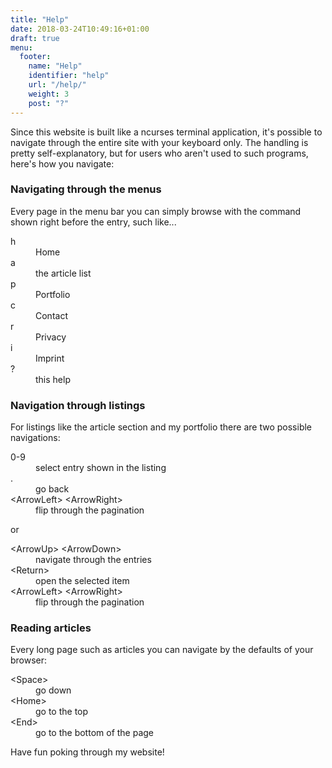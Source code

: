 ```yaml
---
title: "Help"
date: 2018-03-24T10:49:16+01:00
draft: true
menu:
  footer:
    name: "Help"
    identifier: "help"
    url: "/help/"
    weight: 3
    post: "?"
---
```


Since this website is built like a ncurses terminal application, it's possible to navigate through the entire site with your keyboard only. The handling is pretty self-explanatory, but for users who aren't used to such programs, here's how you navigate:

### Navigating through the menus

Every page in the menu bar you can simply browse with the command shown right before the entry, such like...

<dl>
<dt>h</dt><dd>Home<dd>
<dt>a</dt><dd>the article list<dd>
<dt>p</dt><dd>Portfolio<dd>
<dt>c</dt><dd>Contact<dd>
<dt>r</dt><dd>Privacy<dd>
<dt>i</dt><dd>Imprint<dd>
<dt>?</dt><dd>this help<dd>
</dl>

### Navigation through listings

For listings like the article section and my portfolio there are two possible navigations:

<dl>
<dt>0-9</dt><dd>select entry shown in the listing</dd>
<dt>.</dt><dd>go back</dd>
<dt>&lt;ArrowLeft&gt; &lt;ArrowRight&gt;</dt><dd>flip through the pagination</dd>
</dl>

or

<dl>
<dt>&lt;ArrowUp&gt; &lt;ArrowDown&gt;</dt><dd>navigate through the entries</dd>
<dt>&lt;Return&gt;</dt><dd>open the selected item</dd>
<dt>&lt;ArrowLeft&gt; &lt;ArrowRight&gt;</dt><dd>flip through the pagination</dd>
</dl>

### Reading articles

Every long page such as articles you can navigate by the defaults of your browser:

<dl>
<dt>&lt;Space&gt;</dt><dd>go down</dd>
<dt>&lt;Home&gt;</dt><dd>go to the top</dd>
<dt>&lt;End&gt;</dt><dd>go to the bottom of the page</dd>
</dl>

Have fun poking through my website!
